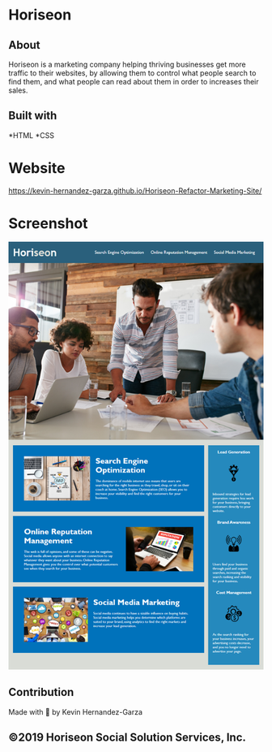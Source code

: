 # Horiseon

## About
Horiseon is a marketing company helping thriving businesses get more traffic to their websites, by allowing them to control what people search to find them, and what people can read about them in order to increases their sales.

## Built with
*HTML
*CSS

# Website
https://kevin-hernandez-garza.github.io/Horiseon-Refactor-Marketing-Site/

# Screenshot

![Mockup!](assets/images/challenge-1-mock-up.png)

## Contribution
Made with 💜 by Kevin Hernandez-Garza

## ©️2019 Horiseon Social Solution Services, Inc. 
